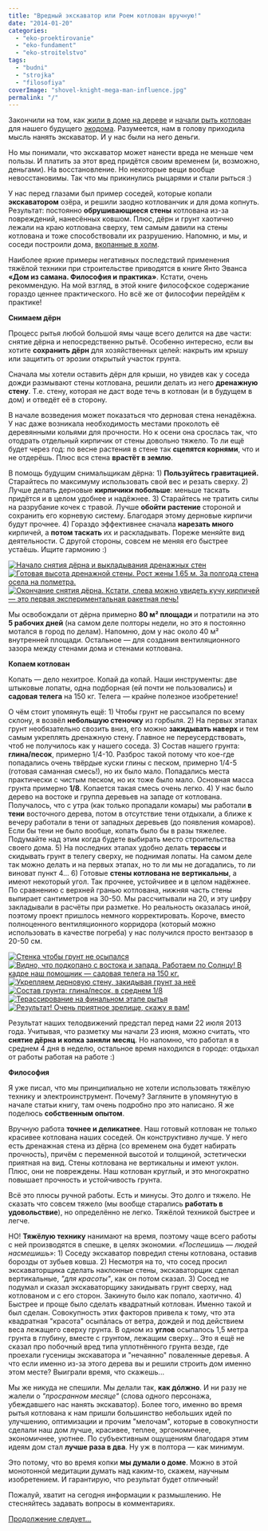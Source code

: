 ```yaml
---
title: "Вредный экскаватор или Роем котлован вручную!"
date: "2014-01-20"
categories: 
  - "eko-proektirovanie"
  - "eko-fundament"
  - "eko-stroitelstvo"
tags: 
  - "budni"
  - "strojka"
  - "filosofiya"
coverImage: "shovel-knight-mega-man-influence.jpg"
permalink: "/"
---
```


Закончили на том, как [жили в доме на дереве](http://svobodaiznutri.ru/?p=22) и [начали рыть котлован](http://svobodaiznutri.ru/?p=23) для нашего будущего [экодома](http://svobodaiznutri.ru/?p=36). Разумеется, нам в голову приходила мысль нанять экскаватор. И у нас были на него деньги.

Но мы понимали, что экскаватор может нанести вреда не меньше чем пользы. И платить за этот вред придётся своим временем (и, возможно, деньгами). На восстановление. Но некоторые вещи вообще невосстановимы. Так что мы прикинулись рыцарями и стали рыться :)

У нас перед глазами был пример соседей, которые копали **экскаватором** озёра, и решили заодно котлованчик и для дома копнуть. Результат: постоянно **обрушивающиеся стены** котлована из-за повреждений, нанесённых ковшом. Плюс, дёрн и грунт хаотично лежали на краю котлована сверху, тем самым давили на стены котлована и тоже способствовали их разрушению. Напомню, и мы, и соседи построили дома, [вкопанные в холм](http://svobodaiznutri.ru/?p=32).

Наиболее яркие примеры негативных последствий применения тяжёлой техники при строительстве приводятся в книге Янто Эванса **«Дом из самана. Философия и практика»**. Кстати, очень рекоммендую. На мой взгляд, в этой книге философское содержание гораздо ценнее практического. Но всё же от философии перейдём к практике!

**Снимаем дёрн**

Процесс рытья любой большой ямы чаще всего делится на две части: снятие дёрна и непосредственно рытьё. Особенно интересно, если вы хотите **сохранить дёрн** для хозяйственных целей: накрыть им крышу или защитить от эрозии открытый участок грунта.

Сначала мы хотели оставить дёрн для крыши, но увидев как у соседа дожди размывают стены котлована, решили делать из него **дренажную стену**. Т.е. стену, которая не даст воде течь в котлован (и в будущем в дом) и отведёт её в сторону.

В начале возведения может показаться что дерновая стена ненадёжна. У нас даже возникала необходимость местами проколоть её деревянными кольями для прочности. Но к осени она срослась так, что отодрать отдельный кирпичик от стены довольно тяжело. То ли ещё будет через год: по весне растения в стене так **сцепятся корнями**, что и не отдерёшь. Плюс вся стена **врастёт в землю**.

В помощь будущим снимальщикам дёрна: 1) **Пользуйтесь гравитацией.** Старайтесь по максимуму использовать свой вес и резать сверху. 2) Лучше делать дерновые **кирпичики побольше**: меньше таскать придётся и в целом удобнее и надёжнее. 3) Старайтесь не тратить силы на разрубание кочек с травой. Лучше **обойти растение** стороной и сохранить его корневую систему. Благодаря этому дерновые кирпичи будут прочнее. 4) Гораздо эффективнее сначала **нарезать много** кирпичей, а **потом таскать** их и раскладывать. Пореже меняйте вид деятельности. С другой стороны, совсем не меняя его быстрее устаёшь. Ищите гармонию :)

[![](images/IMG_20130625_201329.jpg "Начало снятия дёрна и выкладывания дренажных стен")](http://svobodaiznutri.ru/wp-content/uploads/2014/01/IMG_20130625_201329.jpg "Начало снятия дёрна и выкладывания дренажных стен")[![](images/IMG_20130701_191356.jpg "Готовая высота дренажной стены. Рост жены 1,65 м. За полгода стена осела на полметра.")](http://svobodaiznutri.ru/wp-content/uploads/2014/01/IMG_20130701_191356.jpg "Готовая высота дренажной стены. Рост жены 1,65 м. За полгода стена осела на полметра.")[![](images/IMG_20130703_123055.jpg "Окончание снятия дёрна. Кстати, слева можно увидеть кучу кирпичей — это первая экспериментальная ракетная печь!")](http://svobodaiznutri.ru/wp-content/uploads/2014/01/IMG_20130703_123055.jpg "Окончание снятия дёрна. Кстати, слева можно увидеть кучу кирпичей — это первая экспериментальная ракетная печь!")

Мы освобождали от дёрна примерно **80 м² площади** и потратили на это **5 рабочих дней** (на самом деле полторы недели, но это я постоянно мотался в город по делам). Напомню, дом у нас около 40 м² внутренней площади. Остальное — для создания вентиляционного зазора между стенами дома и стенами котлована.

**Копаем котлован**

Копать — дело нехитрое. Копай да копай. Наши инструменты: две штыковые лопаты, одна подборная (ей почти не пользовались) и **садовая телега** на 150 кг. Телега — крайне полезное изобретение!

О чём стоит упомянуть ещё: 1) Чтобы грунт не рассыпался по всему склону, я возвёл **небольшую стеночку** из горбыля. 2) На первых этапах грунт необязательно свозить вниз, его можно **закидывать наверх** и тем самым укреплять дренажную стену. Главное не переусердствовать, чтоб не получилось как у нашего соседа. 3) Состав нашего грунта: **глина/песок**, примерно 1/4-10. Разброс такой потому что кое-где попадались очень твёрдые куски глины с песком, примерно 1/4-5 (готовая саманная смесь!), но их было мало. Попадались места практически с чистым песком, но их тоже было мало. Основная масса грунта примерно **1/8**. Копается такая смесь очень легко. 4) У нас было дерево на востоке и группа деревьев на западе от котлована. Получалось, что с утра (как только пропадали комары) мы работали **в тени** восточного дерева, потом в отсутствие тени отдыхали, а ближе к вечеру работали в тени от западных деревьев (до появления комаров). Если бы тени не было вообще, копать было бы в разы тяжелее. Подумайте над этим когда будете выбирать место строительства своего дома. 5) На последних этапах удобно делать **терассы** и скидывать грунт в телегу сверху, не поднимая лопаты. На самом деле так можно делать и на первых этапах, но то ли мы не догадались, то ли виноват пункт 4... 6) Готовые **стены котлована не вертикальны**, а имеют некоторый угол. Так прочнее, устойчивее и в целом надёжнее. По сравнению с верхней гранью котлована, нижняя часть стены выпирает сантиметров на 30-50. Мы рассчитывали на 20, и эту цифру закладывали в расчёты при разметке. Но реальность оказалась иной, поэтому проект пришлось немного корректировать. Короче, вместо полноценного вентиляционного корридора (который можно использовать в качестве погреба) у нас получился просто вентзазор в 20-50 см.

[![](images/IMG_20130709_203718.jpg "Стенка чтобы грунт не осыпался")](http://svobodaiznutri.ru/wp-content/uploads/2014/01/IMG_20130709_203718.jpg "Стенка чтобы грунт не осыпался")[![](images/IMG_20130709_203811.jpg "Видно, что подкопано с востока и запада. Работаем по Солнцу! В кадре наш помощник — садовая телега на 150 кг.")](http://svobodaiznutri.ru/wp-content/uploads/2014/01/IMG_20130709_203811.jpg "Видно, что подкопано с востока и запада. Работаем по Солнцу! В кадре наш помощник — садовая телега на 150 кг.")[![](images/IMG_20130704_203025.jpg "Укрепляем дерновую стену, закидывая грунт за неё")](http://svobodaiznutri.ru/wp-content/uploads/2014/01/IMG_20130704_203025.jpg "Укрепляем дерновую стену, закидывая грунт за неё")[![](images/IMG_20130717_212019.jpg "Состав грунта: глина/песок, в среднем 1/8")](http://svobodaiznutri.ru/wp-content/uploads/2014/01/IMG_20130717_212019.jpg "Состав грунта: глина/песок, в среднем 1/8")[![](images/IMG_20130718_195835.jpg "Терассирование на финальном этапе рытья")](http://svobodaiznutri.ru/wp-content/uploads/2014/01/IMG_20130718_195835.jpg "Терассирование на финальном этапе рытья")[![](images/IMG_20130722_1855471.jpg "Результат! Очень приятное зрелище, скажу я вам!")](http://svobodaiznutri.ru/wp-content/uploads/2014/01/IMG_20130722_1855471.jpg "Результат! Очень приятное зрелище, скажу я вам!")

Результат наших телодвижений предстал перед нами 22 июля 2013 года. Учитывая, что разметку мы начали 23 июня, можно считать, что **снятие дёрна и копка заняли** **месяц**. Но напомню, что работал я в среднем 4 дня в неделю, остальное время находился в городе: отдыхал от работы работая на работе :)

**Философия**

Я уже писал, что мы принципиально не хотели использовать тяжёлую технику и электроинструмент. Почему? Загляните в упомянутую в начале статьи книгу, там очень подробно про это написано. Я же поделюсь **собственным опытом**.

Вручную работа **точнее и деликатнее**. Наш готовый котлован не только красивее котлована наших соседей. Он конструктивно лучше. У него есть дренажная стена из дёрна (со временем она будет набирать прочность), причём с переменной высотой и толщиной, эстетически приятная на вид. Стены котлована не вертикальны и имеют уклон. Плюс, они не повреждены. Наш котлован круглый, и это многократно повышает прочность и устойчивость грунта.

Всё это плюсы ручной работы. Есть и минусы. Это долго и тяжело. Не сказать что совсем тяжело (мы вообще старались **работать в удовольствие**), но определённо не легко. Тяжёлой техникой быстрее и легче.

НО! **Тяжёлую технику** нанимают на время, поэтому чаще всего работы с ней производятся в спешке, в целях экономии. _«Поспешишь — людей насмешишь»_: 1) Соседу экскаватор повредил стены котлована, оставив борозды от зубьев ковша. 2) Несмотря на то, что сосед просил экскаваторщика сделать наклонные стены, экскаваторщик сделал вертикальные, _"для красоты"_, как он потом сказал. 3) Сосед не подумал и сказал экскаваторщику закидывать грунт сверху, над котлованом и с его сторон. Закинуто было как попало, хаотично. 4) Быстрее и проще было сделать квадратный котлован. Именно такой и был сделан. Совокупность этих факторов привела к тому, что эта квадратная "красота" осыпáлась от ветра, дождей и под действием веса лежащего сверху грунта. В одном из **углов** осыпалось 1,5 метра грунта в глубину, вместе с грунтом, лежащим сверху... Это я ещё не сказал про побочный вред типа уплотнённого грунта везде, где проехали гусеницы экскаватора и "нечаянно" поваленные деревья. А что если именно из-за этого дерева вы и решили строить дом именно этом месте? Выиграли время, что скажешь...

Мы же никуда не спешили. Мы делали так, **как дóлжно**. И ни разу не жалели о _"просранном месяце"_ (слова одного персонажа, убеждавшего нас нанять экскаватор). Более того, именно во время рытья котлована к нам пришли большинство небольших идей по улучшению, оптимизации и прочим "мелочам", которые в совокупности сделали наш дом лучше, красивее, теплее, эргономичнее, экономичнее, уютнее. По субъективным ощущениям благодаря этим идеям дом стал **лучше раза в два**. Ну уж в полтора — как минимум.

Это потому, что во время копки **мы думали о доме**. Можно в этой монотонной медитации думать над каким-то, скажем, научным изобретением. И гарантирую, что результат будет отличный!

Пожалуй, хватит на сегодня информации к размышлению. Не стесняйтесь задавать вопросы в комментариях.

[Продолжение следует...](http://svobodaiznutri.ru/?p=20)
